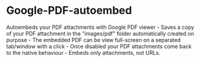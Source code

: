 # Google-PDF-autoembed
Autoembeds your PDF attachments with Google PDF viewer - Saves a copy of your PDF attachment in the "images/pdf" folder automatically created on purpose - The embedded PDF can be view full-screen on a separated tab/window with a click - Once disabled your PDF attachments come back to the native behaviour - Embeds only attachments, not URLs.
